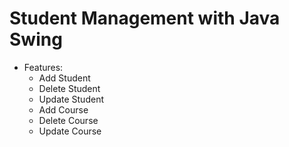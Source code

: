 # Student Management with Java Swing

 + Features: 
   - Add Student
   - Delete Student
   - Update Student
   - Add Course
   - Delete Course
   - Update Course
